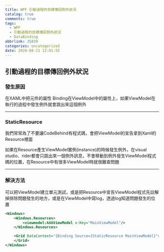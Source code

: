 ```yaml
---
title: WPF 引動過程的目標傳回例外狀況
catalog: true
comments: true
tags:
  - WPF
  - 引動過程的目標傳回例外狀況
  - DataBinding
abbrlink: 35839
categories: uncategorized
date: 2020-08-21 12:01:55
---
```

## 引動過程的目標傳回例外狀況
### 發生原因
在XAML中把元件的屬性 Binding在ViewModel中的屬性上，如果ViewModel在執行的過程中發生例外就會跳出來這個例外

---
### StaticResource
我們常常為了不要讓CodeBehind有程式碼，會把ViewModel的宣告拿到Xaml的Resource裡面<br>

如果在Resource產生ViewModel實例(instance)的時候發生例外，在visual studio、rider都會只跳出來一個例外訊息，不會移動到例外發生ViewModel程式碼的位置，在Resource中有很多ViewModel時就很難查問題<br>

---
### 解決方法
可以把ViewModel建立單元測試，或是把Resource中宣告ViewModel程式先註解掉排除問題發生的地方，或是在ViewModel中寫log，透過log知道問題發生的位置
```xml
<Windows>
    <Windows.Resources>
        <viewmodel:AAAViewModel x:Key="MainViewModel"/>
    </Windows.Resources>

    <Grid DataContext="{Binding Source={StaticResource MainViewModel}">
    </Grid>
</Windows>
```